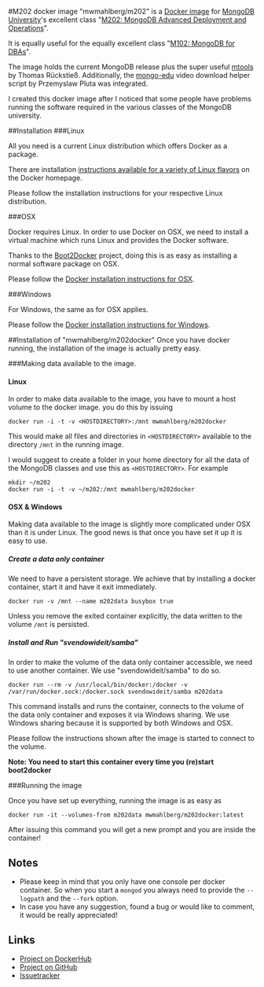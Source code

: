 #M202 docker image
"mwmahlberg/m202" is a [Docker image][docker] for [MongoDB University][university]'s excellent class "[M202: MongoDB Advanced Deployment and Operations][m202]".

It is equally useful for the equally excellent class "[M102: MongoDB for DBAs][m102]".

The image holds the current MongoDB release plus the super useful [mtools][mtools] by Thomas Rückstieß.
Additionally, the [mongo-edu][medu] video download helper script by Przemyslaw Pluta was integrated.

I created this docker image after I noticed that some people have problems running the software required in the various classes of the MongoDB university.

##Installation
###Linux

All you need is a current Linux distribution which offers Docker as a package.

There are installation [instructions available for a variety of Linux flavors][dockerLinux] on the Docker homepage.

Please follow the installation instructions for your respective Linux distribution.

###OSX

Docker requires Linux. In order to use Docker on OSX, we need to install a virtual machine which runs Linux and provides the Docker software.

Thanks to the [Boot2Docker][boot2docker] project, doing this is as easy as installing a normal software package on OSX.
 
Please follow the [Docker installation instructions for OSX][dockerOSX].

###Windows

For Windows, the same as for OSX applies.

Please follow the [Docker installation instructions for Windows][dockerWin].

##Installation of "mwmahlberg/m202docker"
Once you have docker running, the installation of the image is actually pretty easy.

###Making data available to the image.
#### Linux
In order to make data available to the image, you have to mount a host volume to the docker image. you do this by issuing

    docker run -i -t -v <HOSTDIRECTORY>:/mnt mwmahlberg/m202docker

This would make all files and directories in `<HOSTDIRECTORY>` available to the directory `/mnt` in the running image.
    
I would suggest to create a folder in your home directory for all the data of the MongoDB classes and use this as `<HOSTDIRECTORY>`. For example
    
    mkdir ~/m202
    docker run -i -t -v ~/m202:/mnt mwmahlberg/m202docker
    
#### OSX & Windows
Making data available to the image is slightly more complicated under OSX than it is under Linux. The good news is that once you have set it up it is easy to use.

##### Create a data only container

We need to have a persistent storage. We achieve that by installing a docker container, start it and have it exit immediately.

    docker run -v /mnt --name m202data busybox true

Unless you remove the exited container explicitly, the data written to the volume `/mnt` is persisted.

##### Install and Run "svendowideit/samba"

In order to make the volume of the data only container accessible, we need to use another container. We use "svendowideit/samba" to do so.

    docker run --rm -v /usr/local/bin/docker:/docker -v /var/run/docker.sock:/docker.sock svendowideit/samba m202data    

This command installs and runs the container, connects to the volume of the data only container and exposes it via Windows sharing.
We use Windows sharing because it is supported by both Windows and OSX.

Please follow the instructions shown after the image is started to connect to the volume.

**Note: You need to start this container every time you (re)start boot2docker**

###Running the image

Once you have set up everything, running the image is as easy as

    docker run -it --volumes-from m202data mwmahlberg/m202docker:latest

After issuing this command you will get a new prompt and you are inside the container!

## Notes

 * Please keep in mind that you only have one console per docker container. So when you start a `mongod` you always need to provide the `--logpath` and the `--fork` option.
 * In case you have any suggestion, found a bug or would like to comment, it would be really appreciated!

## Links

 * [Project on DockerHub][ppdocker]
 * [Project on GitHub][ppgithub]
 * [Issuetracker][issuetracker]


[docker]: https://www.docker.com/whatisdocker/ "\"What is Docker?\" on docker.com"
[mtools]: https://github.com/rueckstiess/mtools/blob/master/README.md "mtools README on github.com"
[university]: https://university.mongodb.com "Homepage of the MongoDB University"
[m202]: https://university.mongodb.com/courses/10gen/M202/2014_September/about "\"About M202\" on university.mongodb.com"
[m102]: https://university.mongodb.com/courses/10gen/M102/2014_September/about "\"About M102\" on university.mongodb.com"
[medu]: https://github.com/przemyslawpluta/mongo-edu "Project page of mongo-edu on github.com"
[boot2docker]: http://boot2docker.io "Homepage of Boot2Docker"
[dockerLinux]: http://docs.docker.com/installation/ "Docker installation instrcutions overview"
[dockerOSX]: http://docs.docker.com/installation/mac/ "Docker installation instructions for OSX"
[dockerWin]: http://docs.docker.com/installation/windows/ "Docker installation intrcutions for Windows"
[ppdocker]: https://registry.hub.docker.com/u/mwmahlberg/m202docker/
[ppgithub]: https://github.com/mwmahlberg/m202docker
[issuetracker]: https://github.com/mwmahlberg/m202docker/issues?q=is%3Aopen+is%3Aissue